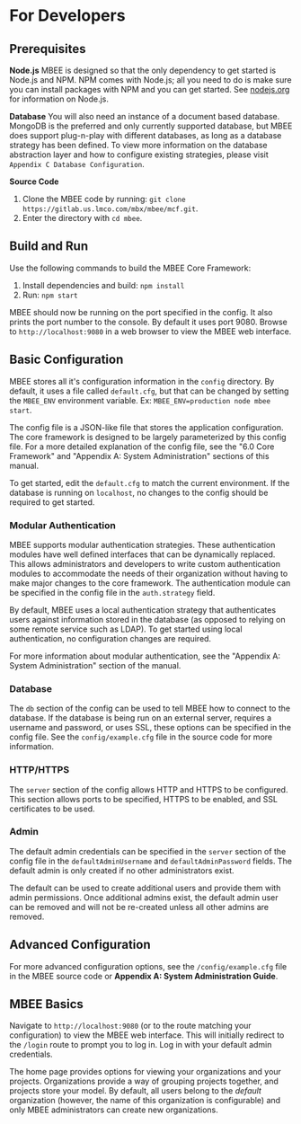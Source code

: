 # For Developers

## Prerequisites

**Node.js**
MBEE is designed so that the only dependency to get started is Node.js and NPM.
NPM comes with Node.js; all you need to do is make sure you can install packages
with NPM and you can get started. See [nodejs.org](https://nodejs.org/en/)
for information on Node.js.

**Database**
You will also need an instance of a document based database. MongoDB is the
preferred and only currently supported database, but MBEE does support 
plug-n-play with different databases, as long as a database strategy has been
defined. To view more information on the database abstraction layer and
how to configure existing strategies, please visit `Appendix C Database
Configuration`.

**Source Code**

<!-- START LMPI -->

1. Clone the MBEE code by running: `git clone https://gitlab.us.lmco.com/mbx/mbee/mcf.git`.
2. Enter the directory with `cd mbee`.

<!-- END LMPI -->

## Build and Run
Use the following commands to build the MBEE Core Framework:

1. Install dependencies and build: `npm install`
2. Run: `npm start`

MBEE should now be running on the port specified in the config. It also prints
the port number to the console. By default it uses port 9080. Browse to
`http://localhost:9080` in a web browser to view the MBEE web interface.

## Basic Configuration
MBEE stores all it's configuration information in the `config` directory. By
default, it uses a file called `default.cfg`, but that can be changed by setting
the `MBEE_ENV` environment variable. Ex: `MBEE_ENV=production node mbee start`.

The config file is a JSON-like file that stores the application configuration.
The core framework is designed to be largely parameterized by this config file.
For a more detailed explanation of the config file, see the "6.0 Core Framework"
and "Appendix A: System Administration" sections of this manual.

To get started, edit the `default.cfg` to match the current environment. If the
database is running on `localhost`, no changes to the config should be required
to get started.

### Modular Authentication
MBEE supports modular authentication strategies. These authentication modules
have well defined interfaces that can be dynamically replaced. This allows
administrators and developers to write custom authentication modules to
accommodate the needs of their organization without having to make major changes
to the core framework. The authentication module can be specified in the config
file in the `auth.strategy` field.

By default, MBEE uses a local authentication strategy that authenticates users
against information stored in the database (as opposed to relying on some remote
service such as LDAP). To get started using local authentication, no
configuration changes are required.

For more information about modular authentication, see the "Appendix A: System
Administration" section of the manual.

### Database
The `db` section of the config can be used to tell MBEE how to connect to the
database. If the database is being run on an external server, requires a
username and password, or uses SSL, these options can be specified in the
config file. See the `config/example.cfg` file in the source code for more
information.

### HTTP/HTTPS
The `server` section of the config allows HTTP and HTTPS to be configured. This
section allows ports to be specified, HTTPS to be enabled, and SSL certificates
to be used.

### Admin
The default admin credentials can be specified in the `server` section of the
config file in the `defaultAdminUsername` and `defaultAdminPassword` fields.
The default admin is only created if no other administrators exist.

The default can be used to create additional users and provide them with admin
permissions. Once additional admins exist, the default admin user can be removed
and will not be re-created unless all other admins are removed.

## Advanced Configuration

For more advanced configuration options, see the `/config/example.cfg` file in
the MBEE source code or **Appendix A: System Administration Guide**.

## MBEE Basics
Navigate to `http://localhost:9080` (or to the route matching your
configuration) to view the MBEE web interface. This will initially redirect to
the `/login` route to prompt you to log in. Log in with your default admin
credentials.

The home page provides options for viewing your organizations and your projects.
Organizations provide a way of grouping projects together, and projects store
your model. By default, all users belong to the *default* organization (however,
the name of this organization is configurable) and only MBEE administrators can
create new organizations. 
